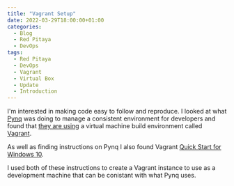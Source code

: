 ```yaml
---
title: "Vagrant Setup"
date: 2022-03-29T18:00:00+01:00
categories:
  - Blog
  - Red Pitaya
  - DevOps
tags:
  - Red Pitaya
  - DevOps
  - Vagrant
  - Virtual Box
  - Update
  - Introduction
---
```


I'm interested in making code easy to follow and reproduce. I looked at what [Pynq](http://www.pynq.io/) was doing to manage a consistent environment for developers and found that [they are using](https://pynq.readthedocs.io/en/latest/pynq_sd_card.html) a virtual machine build environment called [Vagrant](https://www.vagrantup.com/).

As well as finding instructions on Pynq I also found Vagrant [Quick Start for Windows 10](https://www.swtestacademy.com/quick-start-vagrant-windows-10/).

I used both of these instructions to create a Vagrant instance to use as a development machine that can be conistant with what Pynq uses.
